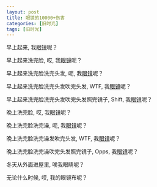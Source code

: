 ```yaml
---
layout: post
title: 眼镜的10000+伤害
categories: [旧时光]
tags: [旧时光]
---
```


早上起来, 我[眼镜]()呢？

早上起来洗完脸, 哎, 我[眼镜]()呢？

早上起来洗完脸洗完头发, 呃, 我[眼镜]()呢？

早上起来洗完脸洗完头发吹完头发, WTF, 我[眼镜]()呢？

早上起来洗完脸洗完头发吹完头发照完镜子, Shift, 我[眼镜]()呢？



晚上洗完脸, 哎, 我[眼镜]()呢？

晚上洗完脸洗完澡, 呃, 我[眼镜]()呢？

晚上洗完脸洗完澡发吹完头发, WTF, 我[眼镜]()呢？

晚上洗完脸洗完澡吹完头发照完镜子, Opps, 我[眼镜]()呢？



冬天从外面进屋里, 唉我眼睛呢？



无论什么时候, 哎, 我的眼镜布呢？